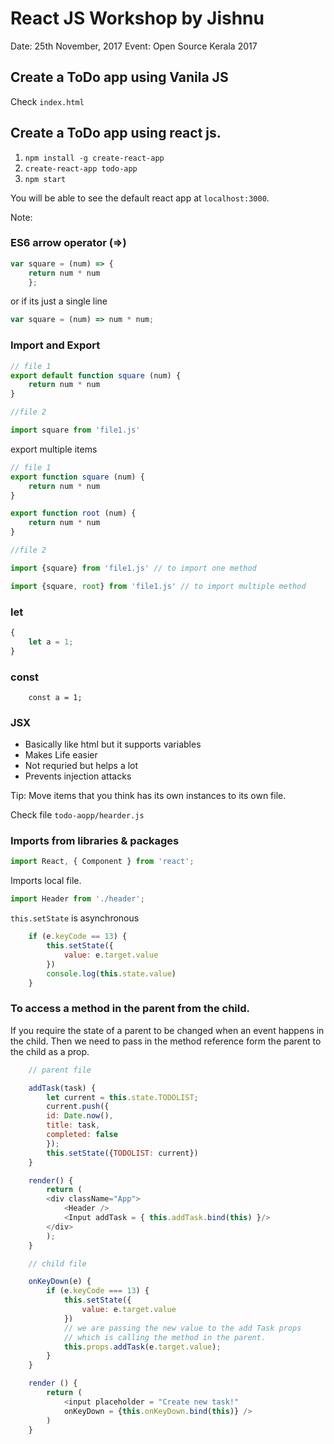 # React JS Workshop by Jishnu


Date: 25th November, 2017
Event: Open Source Kerala 2017


## Create a ToDo app using Vanila JS

Check `index.html`

## Create a ToDo app using react js.


1. `npm install -g create-react-app`
2. `create-react-app todo-app`
3. `npm start`

You will be able to see the default react app at `localhost:3000`.


Note:

### ES6 arrow operator (=>)

```js
var square = (num) => { 
    return num * num
    };
```
or if its just a single line

```js
var square = (num) => num * num;
```

### Import and Export

```js
// file 1
export default function square (num) {
    return num * num
}

//file 2

import square from 'file1.js'
```

export multiple items

```js
// file 1
export function square (num) {
    return num * num
}

export function root (num) {
    return num * num
}

//file 2

import {square} from 'file1.js' // to import one method

import {square, root} from 'file1.js' // to import multiple method
```

### let

```js
{
    let a = 1;
}
```

### const

```
    const a = 1;
```

### JSX

* Basically like html but it supports variables
* Makes Life easier
* Not requried but helps a lot
* Prevents injection attacks


Tip: Move items that you think has its own instances to its own file.

Check file `todo-aopp/hearder.js`


### Imports from libraries & packages

```js
import React, { Component } from 'react';
```

Imports local file.

```js
import Header from './header';
```



`this.setState` is asynchronous

```js
    if (e.keyCode == 13) {
        this.setState({
            value: e.target.value
        })
        console.log(this.state.value)
    }
```


### To access a method in the parent from the child.

If you require the state of a parent to be changed when an event happens in the child. Then
we need to pass in the method reference form the parent to the child as a prop.

```js
    // parent file

    addTask(task) {
        let current = this.state.TODOLIST;
        current.push({
        id: Date.now(),
        title: task,
        completed: false
        });
        this.setState({TODOLIST: current})
    }

    render() {
        return (
        <div className="App">
            <Header />
            <Input addTask = { this.addTask.bind(this) }/>
        </div>
        );
    }

    // child file

    onKeyDown(e) {
        if (e.keyCode === 13) {
            this.setState({
                value: e.target.value
            })
            // we are passing the new value to the add Task props
            // which is calling the method in the parent.
            this.props.addTask(e.target.value);
        }
    }

    render () {
        return (
            <input placeholder = "Create new task!"
            onKeyDown = {this.onKeyDown.bind(this)} />
        )
    }

```
